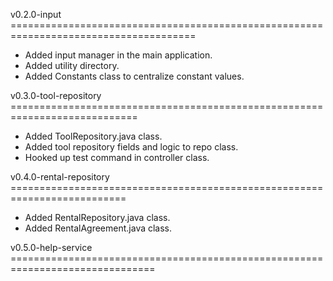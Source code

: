 v0.2.0-input ======================================================================================
- Added input manager in the main application.
- Added utility directory.
- Added Constants class to centralize constant values.

v0.3.0-tool-repository ============================================================================
- Added ToolRepository.java class.
- Added tool repository fields and logic to repo class.
- Hooked up test command in controller class.

v0.4.0-rental-repository ==========================================================================
- Added RentalRepository.java class.
- Added RentalAgreement.java class.

v0.5.0-help-service ===============================================================================